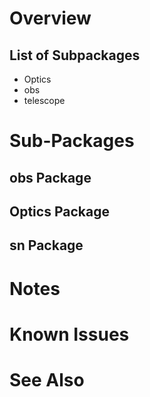 # Overview


## List of Subpackages

- Optics
- obs
- telescope


# Sub-Packages


## obs Package


## Optics Package



## sn Package




# Notes


# Known Issues


# See Also

